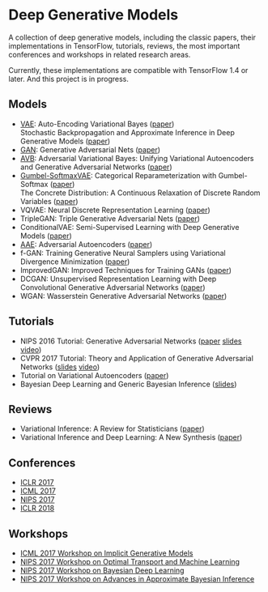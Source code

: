 # Deep Generative Models
A collection of deep generative models, including the classic papers, their implementations in TensorFlow, tutorials, reviews, the most important conferences and workshops in related research areas.

Currently, these implementations are compatible with TensorFlow 1.4 or later. And this project is in progress.

## Models
* [VAE](VAE): Auto-Encoding Variational Bayes ([paper](https://arxiv.org/abs/1312.6114)) <br> 
Stochastic Backpropagation and Approximate Inference in Deep Generative Models ([paper](https://arxiv.org/abs/1401.4082))
* [GAN](GAN): Generative Adversarial Nets ([paper](https://arxiv.org/abs/1406.2661)) 
* [AVB](AVB): Adversarial Variational Bayes: Unifying Variational Autoencoders and Generative Adversarial Networks ([paper](https://arxiv.org/abs/1701.04722))
* [Gumbel-SoftmaxVAE](Gumbel-SoftmaxVAE): Categorical Reparameterization with Gumbel-Softmax ([paper](https://arxiv.org/abs/1611.01144)) <br> 
The Concrete Distribution: A Continuous Relaxation of Discrete Random Variables ([paper](https://arxiv.org/abs/1611.00712))
* VQVAE: Neural Discrete Representation Learning ([paper](https://arxiv.org/abs/1711.00937))
* TripleGAN: Triple Generative Adversarial Nets ([paper](https://arxiv.org/abs/1703.02291))
* ConditionalVAE: Semi-Supervised Learning with Deep Generative Models ([paper](https://arxiv.org/abs/1406.5298))
* [AAE](AAE): Adversarial Autoencoders ([paper](https://arxiv.org/abs/1511.05644))
* f-GAN: Training Generative Neural Samplers using Variational Divergence Minimization ([paper](https://arxiv.org/abs/1606.00709))
* ImprovedGAN: Improved Techniques for Training GANs ([paper](https://arxiv.org/abs/1606.03498))
* DCGAN: Unsupervised Representation Learning with Deep Convolutional Generative Adversarial Networks ([paper](https://arxiv.org/abs/1511.06434))
* WGAN: Wasserstein Generative Adversarial Networks ([paper](http://proceedings.mlr.press/v70/arjovsky17a.html))

## Tutorials
* NIPS 2016 Tutorial: Generative Adversarial Networks ([paper](https://arxiv.org/abs/1701.00160) [slides](https://media.nips.cc/Conferences/2016/Slides/6202-Slides.pdf) [video](https://channel9.msdn.com/Events/Neural-Information-Processing-Systems-Conference/Neural-Information-Processing-Systems-Conference-NIPS-2016/Generative-Adversarial-Networks))
* CVPR 2017 Tutorial: Theory and Application of Generative Adversarial Networks ([slides](https://raw.githubusercontent.com/mingyuliutw/cvpr2017_gan_tutorial/master/gan_tutorial.pdf) [video](https://www.youtube.com/watch?v=KudkR-fFu_8))
* Tutorial on Variational Autoencoders ([paper](https://arxiv.org/abs/1606.05908))
* Bayesian Deep Learning and Generic Bayesian Inference ([slides](https://www.dropbox.com/s/xcawad601yplnm5/blei.pdf?dl=0))

## Reviews
* Variational Inference: A Review for Statisticians ([paper](https://arxiv.org/abs/1601.00670))
* Variational Inference and Deep Learning: A New Synthesis ([paper](https://www.dropbox.com/s/v6ua3d9yt44vgb3/cover_and_thesis.pdf?dl=1))

## Conferences
* [ICLR 2017](https://openreview.net/group?id=ICLR.cc/2017/conference)
* [ICML 2017](https://icml.cc/Conferences/2017/Schedule?type=Poster)
* [NIPS 2017](https://nips.cc/Conferences/2017/Schedule?type=Poster)
* [ICLR 2018](https://openreview.net/group?id=ICLR.cc/2018/Conference)

## Workshops
* [ICML 2017 Workshop on Implicit Generative Models](https://sites.google.com/view/implicitmodels/)
* [NIPS 2017 Workshop on Optimal Transport and Machine Learning](http://otml17.marcocuturi.net/)
* [NIPS 2017 Workshop on Bayesian Deep Learning](http://bayesiandeeplearning.org/)
* [NIPS 2017 Workshop on Advances in Approximate Bayesian Inference](http://approximateinference.org/)








